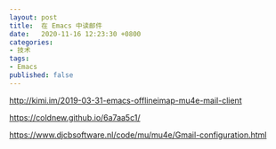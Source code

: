 ```yaml
---
layout: post
title:  在 Emacs 中读邮件
date:   2020-11-16 12:23:30 +0800
categories:
- 技术
tags:
- Emacs
published: false
---
```



http://kimi.im/2019-03-31-emacs-offlineimap-mu4e-mail-client

https://coldnew.github.io/6a7aa5c1/

https://www.djcbsoftware.nl/code/mu/mu4e/Gmail-configuration.html
